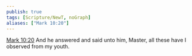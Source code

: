 ```yaml
---
publish: true
tags: [Scripture/NewT, noGraph]
aliases: ["Mark 10:20"]
---
```

[Mark 10:20](https://churchofjesuschrist.org/study/scriptures/nt/mark/10?lang=eng&id=p20#p20) And he answered and said unto him, Master, all these have I observed from my youth.
